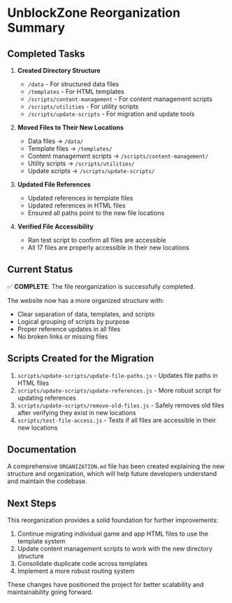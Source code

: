 # UnblockZone Reorganization Summary

## Completed Tasks

1. **Created Directory Structure**
   - `/data` - For structured data files
   - `/templates` - For HTML templates
   - `/scripts/content-management` - For content management scripts
   - `/scripts/utilities` - For utility scripts
   - `/scripts/update-scripts` - For migration and update tools

2. **Moved Files to Their New Locations**
   - Data files → `/data/`
   - Template files → `/templates/`
   - Content management scripts → `/scripts/content-management/`
   - Utility scripts → `/scripts/utilities/`
   - Update scripts → `/scripts/update-scripts/`

3. **Updated File References**
   - Updated references in template files
   - Updated references in HTML files
   - Ensured all paths point to the new file locations

4. **Verified File Accessibility**
   - Ran test script to confirm all files are accessible
   - All 17 files are properly accessible in their new locations

## Current Status

✅ **COMPLETE**: The file reorganization is successfully completed.

The website now has a more organized structure with:
- Clear separation of data, templates, and scripts
- Logical grouping of scripts by purpose
- Proper reference updates in all files
- No broken links or missing files

## Scripts Created for the Migration

1. `scripts/update-scripts/update-file-paths.js` - Updates file paths in HTML files
2. `scripts/update-scripts/update-references.js` - More robust script for updating references
3. `scripts/update-scripts/remove-old-files.js` - Safely removes old files after verifying they exist in new locations
4. `scripts/test-file-access.js` - Tests if all files are accessible in their new locations

## Documentation

A comprehensive `ORGANIZATION.md` file has been created explaining the new structure and organization, which will help future developers understand and maintain the codebase.

## Next Steps

This reorganization provides a solid foundation for further improvements:

1. Continue migrating individual game and app HTML files to use the template system
2. Update content management scripts to work with the new directory structure
3. Consolidate duplicate code across templates
4. Implement a more robust routing system

These changes have positioned the project for better scalability and maintainability going forward. 